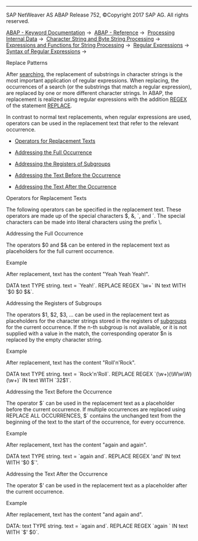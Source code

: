   

* * *

SAP NetWeaver AS ABAP Release 752, ©Copyright 2017 SAP AG. All rights reserved.

[ABAP - Keyword Documentation](https://help.sap.com/doc/abapdocu_752_index_htm/7.52/en-US/abenabap.htm) →  [ABAP - Reference](https://help.sap.com/doc/abapdocu_752_index_htm/7.52/en-US/abenabap_reference.htm) →  [Processing Internal Data](https://help.sap.com/doc/abapdocu_752_index_htm/7.52/en-US/abenabap_data_working.htm) →  [Character String and Byte String Processing](https://help.sap.com/doc/abapdocu_752_index_htm/7.52/en-US/abenabap_data_string.htm) →  [Expressions and Functions for String Processing](https://help.sap.com/doc/abapdocu_752_index_htm/7.52/en-US/abenstring_processing_expr_func.htm) →  [Regular Expressions](https://help.sap.com/doc/abapdocu_752_index_htm/7.52/en-US/abenregular_expressions.htm) →  [Syntax of Regular Expressions](https://help.sap.com/doc/abapdocu_752_index_htm/7.52/en-US/abenregex_syntax.htm) → 

Replace Patterns

After [searching](https://help.sap.com/doc/abapdocu_752_index_htm/7.52/en-US/abenregex_search.htm), the replacement of substrings in character strings is the most important application of regular expressions. When replacing, the occurrences of a search (or the substrings that match a regular expression), are replaced by one or more different character strings. In ABAP, the replacement is realized using regular expressions with the addition [REGEX](https://help.sap.com/doc/abapdocu_752_index_htm/7.52/en-US/abapfind_pattern.htm) of the statement [REPLACE](https://help.sap.com/doc/abapdocu_752_index_htm/7.52/en-US/abapreplace.htm).

In contrast to normal text replacements, when regular expressions are used, operators can be used in the replacement text that refer to the relevant occurrence.

-   [Operators for Replacement Texts](#@@ITOC@@ABENREGEX_REPLACE_1)

-   [Addressing the Full Occurrence](#@@ITOC@@ABENREGEX_REPLACE_2)

-   [Addressing the Registers of Subgroups](#@@ITOC@@ABENREGEX_REPLACE_3)

-   [Addressing the Text Before the Occurrence](#@@ITOC@@ABENREGEX_REPLACE_4)

-   [Addressing the Text After the Occurrence](#@@ITOC@@ABENREGEX_REPLACE_5)

Operators for Replacement Texts

The following operators can be specified in the replacement text. These operators are made up of the special characters $, &, \`, and ´. The special characters can be made into literal characters using the prefix \\.

Addressing the Full Occurrence

The operators $0 and $& can be entered in the replacement text as placeholders for the full current occurrence.

Example

After replacement, text has the content "Yeah Yeah Yeah!".

DATA text TYPE string.
text = \`Yeah!\`.
REPLACE REGEX \`\\w+\` IN text WITH \`$0 $0 $&\`.

Addressing the Registers of Subgroups

The operators $1, $2, $3, ... can be used in the replacement text as placeholders for the character strings stored in the registers of [subgroups](https://help.sap.com/doc/abapdocu_752_index_htm/7.52/en-US/abenregex_syntax_operators.htm) for the current occurrence. If the n-th subgroup is not available, or it is not supplied with a value in the match, the corresponding operator $n is replaced by the empty character string.

Example

After replacement, text has the content "Roll'n'Rock".

DATA text TYPE string.
text = \`Rock'n'Roll\`.
REPLACE REGEX \`(\\w+)(\\W\\w\\W)(\\w+)\` IN text WITH \`$3$2$1\`.

Addressing the Text Before the Occurrence

The operator $\` can be used in the replacement text as a placeholder before the current occurrence. If multiple occurrences are replaced using REPLACE ALL OCCURRENCES, $\` contains the unchanged text from the beginning of the text to the start of the occurrence, for every occurrence.

Example

After replacement, text has the content "again and again".

DATA text TYPE string.
text = \`again and\`.
REPLACE REGEX 'and' IN text WITH '$0 $\`'.

Addressing the Text After the Occurrence

The operator $' can be used in the replacement text as a placeholder after the current occurrence.

Example

After replacement, text has the content "and again and".

DATA: text TYPE string.
text = \`again and\`.
REPLACE REGEX \`again \` IN text WITH \`$' $0\`.
